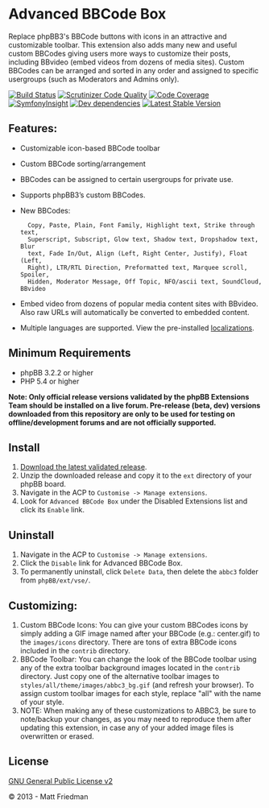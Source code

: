 # Advanced BBCode Box

Replace phpBB3's BBCode buttons with icons in an attractive and customizable toolbar. This extension also adds many new and useful custom BBCodes giving users more ways to customize their posts, including BBvideo (embed videos from dozens of media sites). Custom BBCodes can be arranged and sorted in any order and assigned to specific usergroups (such as Moderators and Admins only).

[![Build Status](https://img.shields.io/travis/VSEphpbb/abbc3/master.svg?style=flat)](https://travis-ci.org/VSEphpbb/abbc3)
[![Scrutinizer Code Quality](https://img.shields.io/scrutinizer/g/VSEphpbb/abbc3/master.svg?style=flat)](https://scrutinizer-ci.com/g/VSEphpbb/abbc3/?branch=master)
[![Code Coverage](https://scrutinizer-ci.com/g/VSEphpbb/abbc3/badges/coverage.png?b=master)](https://scrutinizer-ci.com/g/VSEphpbb/abbc3/?branch=master)
[![SymfonyInsight](https://insight.symfony.com/projects/ebc35321-c3fb-4a25-8db1-89ee64bcf58b/mini.svg)](https://insight.symfony.com/projects/ebc35321-c3fb-4a25-8db1-89ee64bcf58b)
[![Dev dependencies](https://img.shields.io/david/VSEphpbb/abbc3.svg?style=flat)](https://david-dm.org/VSEphpbb/abbc3#info=devDependencies)
[![Latest Stable Version](https://poser.pugx.org/vse/abbc3/v/stable)](https://www.phpbb.com/customise/db/extension/advanced_bbcode_box/)

## Features:
* Customizable icon-based BBCode toolbar
* Custom BBCode sorting/arrangement
* BBCodes can be assigned to certain usergroups for private use.
* Supports phpBB3’s custom BBCodes.
* New BBCodes:

		Copy, Paste, Plain, Font Family, Highlight text, Strike through text,
		Superscript, Subscript, Glow text, Shadow text, Dropshadow text, Blur
		text, Fade In/Out, Align (Left, Right Center, Justify), Float (Left,
		Right), LTR/RTL Direction, Preformatted text, Marquee scroll, Spoiler,
		Hidden, Moderator Message, Off Topic, NFO/ascii text, SoundCloud, BBvideo

* Embed video from dozens of popular media content sites with BBvideo. Also raw URLs will automatically be converted to embedded content.

* Multiple languages are supported. View the pre-installed [localizations](https://github.com/VSEphpbb/abbc3/tree/master/language).

## Minimum Requirements
* phpBB 3.2.2 or higher
* PHP 5.4 or higher

**Note: Only official release versions validated by the phpBB Extensions Team should be installed on a live forum. Pre-release (beta, dev) versions downloaded from this repository are only to be used for testing on offline/development forums and are not officially supported.**

## Install
1. [Download the latest validated release](https://www.phpbb.com/customise/db/extension/advanced_bbcode_box/).
2. Unzip the downloaded release and copy it to the `ext` directory of your phpBB board.
3. Navigate in the ACP to `Customise -> Manage extensions`.
4. Look for `Advanced BBCode Box` under the Disabled Extensions list and click its `Enable` link.

## Uninstall
1. Navigate in the ACP to `Customise -> Manage extensions`.
2. Click the `Disable` link for Advanced BBCode Box.
3. To permanently uninstall, click `Delete Data`, then delete the `abbc3` folder from `phpBB/ext/vse/`.

## Customizing:
1. Custom BBCode Icons: You can give your custom BBCodes icons by simply adding a GIF image named after your BBCode (e.g.: center.gif) to the `images/icons` directory. There are tons of extra BBCode icons included in the `contrib` directory.
2. BBCode Toolbar: You can change the look of the BBCode toolbar using any of the extra toolbar background images located in the `contrib` directory. Just copy one of the alternative toolbar images to `styles/all/theme/images/abbc3_bg.gif` (and refresh your browser). To assign custom toolbar images for each style, replace "all" with the name of your style.
3. NOTE: When making any of these customizations to ABBC3, be sure to note/backup your changes, as you may need to reproduce them after updating this extension, in case any of your added image files is overwritten or erased.

## License
[GNU General Public License v2](http://opensource.org/licenses/GPL-2.0)

© 2013 - Matt Friedman
